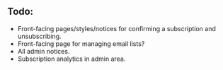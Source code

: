 ## Todo:

- Front-facing pages/styles/notices for confirming a subscription and unsubscribing.
- Front-facing page for managing email lists?
- All admin notices.
- Subscription analytics in admin area.